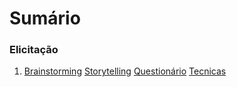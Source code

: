 # Sumário

### Elicitação

1. [Brainstorming](PreRastreabilidade/RichPicture.md)
   [Storytelling](PreRastreabilidade/RichPicture.md)
   [Questionário](PreRastreabilidade/RichPicture.md)
   [Tecnicas](Elicitacao/MoSCoW.md)
